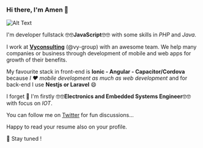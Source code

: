### Hi there, I'm Amen 👋

![Alt Text](https://media.giphy.com/media/3o7qE1YN7aBOFPRw8E/giphy.gif)

I'm developer fullstack 🤓🤓**JavaScript**🤓🤓 with some skills in *PHP* and *Java*. 

I work at [**Vyconsulting**](https://vyconsulting-group.com) (@vy-group) with an awesome team. We help many companies or business through development of mobile and web apps for growth of their benefits.  

My favourite stack in front-end is **Ionic - Angular - Capacitor/Cordova** because *I ❤️ mobile development as much as web development* and for back-end I use **Nestjs or Laravel** 😄 

I forget 🤔 I'm firstly 🤓🤓**Electronics and Embedded Systems Engineer**🤓🤓 with focus on *IOT*.

You can follow me on [Twitter](https://twitter.com/ezchilamen) for fun discussions...

Happy to read your resume also on your profile.

🔭 Stay tuned !
<!--
**amilamen/amilamen** is a ✨ _special_ ✨ repository because its `README.md` (this file) appears on your GitHub profile.

Here are some ideas to get you started:

- 🔭 I’m currently working on ...
- 🌱 I’m currently learning ...
- 👯 I’m looking to collaborate on ...
- 🤔 I’m looking for help with ...
- 💬 Ask me about ...
- 📫 How to reach me: ...
- 😄 Pronouns: ...
- ⚡ Fun fact: ...
-->
